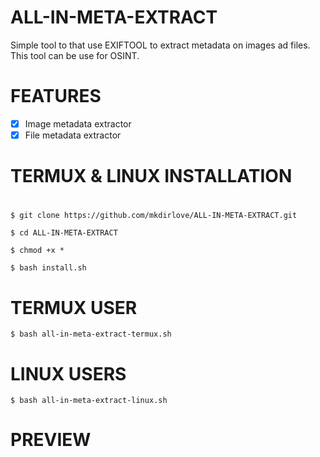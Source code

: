 # ALL-IN-META-EXTRACT
Simple tool to that use EXIFTOOL to extract metadata on images ad files.
This tool can be use for OSINT.
#
# FEATURES

- [x] Image metadata extractor
- [x] File metadata extractor

#
# TERMUX & LINUX INSTALLATION
#

`$ git clone https://github.com/mkdirlove/ALL-IN-META-EXTRACT.git`

`$ cd ALL-IN-META-EXTRACT`

`$ chmod +x *`

`$ bash install.sh`
#
# TERMUX USER

`$ bash all-in-meta-extract-termux.sh`
#
# LINUX USERS

`$ bash all-in-meta-extract-linux.sh`
#
# PREVIEW

